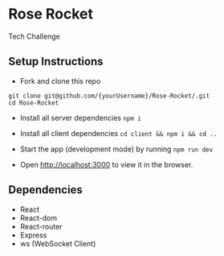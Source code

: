 # Rose Rocket

Tech Challenge

## Setup Instructions

- Fork and clone this repo

```
git clone git@github.com/{yourUsername}/Rose-Rocket/.git
cd Rose-Rocket
```

- Install all server dependencies `npm i`

- Install all client dependencies `cd client && npm i && cd ..`

- Start the app (development mode) by running `npm run dev`

- Open [http://localhost:3000](http://localhost:3000) to view it in the browser.

## Dependencies

- React
- React-dom
- React-router
- Express
- ws (WebSocket Client)